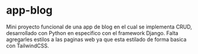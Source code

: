 # app-blog
Mini proyecto funcional de una app de blog en el cual se implementa CRUD, desarrollado con Python en especifico con el framework Django.
Falta agregarles estilos a las paginas web ya que esta estilado de forma basica con TailwindCSS.

